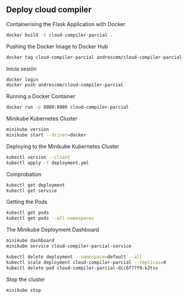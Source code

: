 ## Deploy cloud compiler


Containerising the Flask Application with Docker

```bash
docker build -t cloud-compiler-parcial .
```

Pushing the Docker Image to Docker Hub

```bash
docker tag cloud-compiler-parcial andrescmm/cloud-compiler-parcial
```
Inicia sesión

```bash
docker login
docker push andrescmm/cloud-compiler-parcial
```

Running a Docker Container
```bash
docker run -p 8080:8080 cloud-compiler-parcial
```

Minikube Kubernetes Cluster
```bash
minikube version
minikube start --driver=docker
```

Deploying to the Minikube Kubernetes Cluster
```bash
kubectl version --client
kubectl apply -f deployment.yml
```

Comprobation
```bash
kubectl get deployment
kubectl get service
```

Getting the Pods
```bash
kubectl get pods
kubectl get pods --all-namespaces
```

The Minikube Deployment Dashboard
```bash
minikube dashboard
minikube service cloud-compiler-parcial-service
```

```bash
kubectl delete deployment --namespace=default --all
kubectl scale deployment cloud-compiler-parcial --replicas=0
kubectl delete pod cloud-compiler-parcial-dcc6f77f9-k2tsx
```
Stop the cluster
```bash
minikube stop
```
